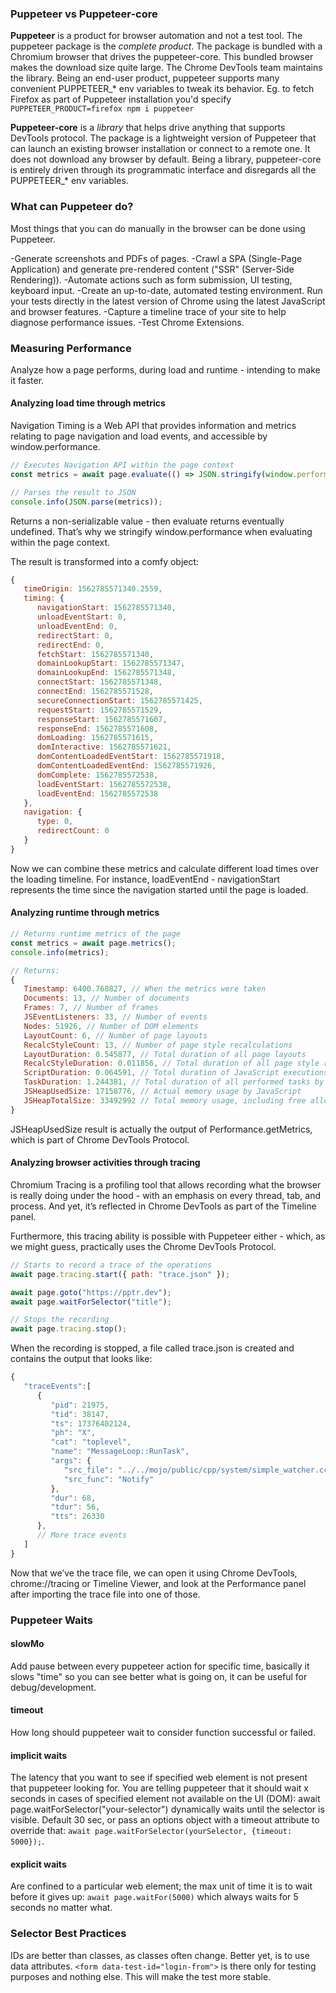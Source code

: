 ### Puppeteer vs Puppeteer-core

**Puppeteer** is a product for browser automation and not a test tool. The puppeteer package is the _complete product_. The package is bundled with a Chromium browser that drives the puppeteer-core. This bundled browser makes the download size quite large. The Chrome DevTools team maintains the library. Being an end-user product, puppeteer supports many convenient PUPPETEER\_\* env variables to tweak its behavior. Eg. to fetch Firefox as part of Puppeteer installation you'd specify `PUPPETEER_PRODUCT=firefox npm i puppeteer`

**Puppeteer-core** is a _library_ that helps drive anything that supports DevTools protocol. The package is a lightweight version of Puppeteer that can launch an existing browser installation or connect to a remote one. It does not download any browser by default. Being a library, puppeteer-core is entirely driven through its programmatic interface and disregards all the PUPPETEER\_\* env variables.

### What can Puppeteer do?

Most things that you can do manually in the browser can be done using Puppeteer.

-Generate screenshots and PDFs of pages.
-Crawl a SPA (Single-Page Application) and generate pre-rendered content ("SSR" (Server-Side Rendering)).
-Automate actions such as form submission, UI testing, keyboard input.
-Create an up-to-date, automated testing environment. Run your tests directly in the latest version of Chrome using the latest JavaScript and browser features.
-Capture a timeline trace of your site to help diagnose performance issues.
-Test Chrome Extensions.

### Measuring Performance

Analyze how a page performs, during load and runtime - intending to make it faster.

#### Analyzing load time through metrics

Navigation Timing is a Web API that provides information and metrics relating to page navigation and load events, and accessible by window.performance.

```js
// Executes Navigation API within the page context
const metrics = await page.evaluate(() => JSON.stringify(window.performance));

// Parses the result to JSON
console.info(JSON.parse(metrics));
```

Returns a non-serializable value - then evaluate returns eventually undefined. That’s why we stringify window.performance when evaluating within the page context.

The result is transformed into a comfy object:

```js
{
   timeOrigin: 1562785571340.2559,
   timing: {
      navigationStart: 1562785571340,
      unloadEventStart: 0,
      unloadEventEnd: 0,
      redirectStart: 0,
      redirectEnd: 0,
      fetchStart: 1562785571340,
      domainLookupStart: 1562785571347,
      domainLookupEnd: 1562785571348,
      connectStart: 1562785571348,
      connectEnd: 1562785571528,
      secureConnectionStart: 1562785571425,
      requestStart: 1562785571529,
      responseStart: 1562785571607,
      responseEnd: 1562785571608,
      domLoading: 1562785571615,
      domInteractive: 1562785571621,
      domContentLoadedEventStart: 1562785571918,
      domContentLoadedEventEnd: 1562785571926,
      domComplete: 1562785572538,
      loadEventStart: 1562785572538,
      loadEventEnd: 1562785572538
   },
   navigation: {
      type: 0,
      redirectCount: 0
   }
}
```

Now we can combine these metrics and calculate different load times over the loading timeline. For instance, loadEventEnd - navigationStart represents the time since the navigation started until the page is loaded.

#### Analyzing runtime through metrics

```js
// Returns runtime metrics of the page
const metrics = await page.metrics();
console.info(metrics);

// Returns:
{
   Timestamp: 6400.768827, // When the metrics were taken
   Documents: 13, // Number of documents
   Frames: 7, // Number of frames
   JSEventListeners: 33, // Number of events
   Nodes: 51926, // Number of DOM elements
   LayoutCount: 6, // Number of page layouts
   RecalcStyleCount: 13, // Number of page style recalculations
   LayoutDuration: 0.545877, // Total duration of all page layouts
   RecalcStyleDuration: 0.011856, // Total duration of all page style recalculations
   ScriptDuration: 0.064591, // Total duration of JavaScript executions
   TaskDuration: 1.244381, // Total duration of all performed tasks by the browser
   JSHeapUsedSize: 17158776, // Actual memory usage by JavaScript
   JSHeapTotalSize: 33492992 // Total memory usage, including free allocated space, by JavaScript
}
```

JSHeapUsedSize result is actually the output of Performance.getMetrics, which is part of Chrome DevTools Protocol.

#### Analyzing browser activities through tracing

Chromium Tracing is a profiling tool that allows recording what the browser is really doing under the hood - with an emphasis on every thread, tab, and process. And yet, it’s reflected in Chrome DevTools as part of the Timeline panel.

Furthermore, this tracing ability is possible with Puppeteer either - which, as we might guess, practically uses the Chrome DevTools Protocol.

```js
// Starts to record a trace of the operations
await page.tracing.start({ path: "trace.json" });

await page.goto("https://pptr.dev");
await page.waitForSelector("title");

// Stops the recording
await page.tracing.stop();
```

When the recording is stopped, a file called trace.json is created and contains the output that looks like:

```js
{
   "traceEvents":[
      {
         "pid": 21975,
         "tid": 38147,
         "ts": 17376402124,
         "ph": "X",
         "cat": "toplevel",
         "name": "MessageLoop::RunTask",
         "args": {
            "src_file": "../../mojo/public/cpp/system/simple_watcher.cc",
            "src_func": "Notify"
         },
         "dur": 68,
         "tdur": 56,
         "tts": 26330
      },
      // More trace events
   ]
}
```

Now that we’ve the trace file, we can open it using Chrome DevTools, chrome://tracing or Timeline Viewer, and look at the Performance panel after importing the trace file into one of those.

### Puppeteer Waits

#### slowMo

Add pause between every puppeteer action for specific time, basically it slows "time" so you can see better what is going on, it can be useful for debug/development.

#### timeout

How long should puppeteer wait to consider function successful or failed.

#### implicit waits

The latency that you want to see if specified web element is not present that puppeteer looking for. You are telling puppeteer that it should wait x seconds in cases of specified element not available on the UI (DOM): await page.waitForSelector("your-selector") dynamically waits until the selector is visible. Default 30 sec, or pass an options object with a timeout attribute to override that: `await page.waitForSelector(yourSelector, {timeout: 5000});`.

#### explicit waits

Are confined to a particular web element; the max unit of time it is to wait before it gives up: `await page.waitFor(5000)` which always waits for 5 seconds no matter what.

### Selector Best Practices

IDs are better than classes, as classes often change. Better yet, is to use data attributes. `<form data-test-id="login-from">` is there only for testing purposes and nothing else. This will make the test more stable.
